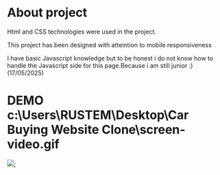 <h1>About project</h1>

  Html and CSS technologies were used in the project.

 This project has been designed with atteintion to mobile responsiveness

 I have basic Javascript knowledge but to be honest i do not know how to handle the Javascript side for this page.Because i am still junior :) (17/05/2025)

<h1>DEMO c:\Users\RUSTEM\Desktop\Car Buying Website Clone\screen-video.gif</h1>

![](./screen-video.gif);
